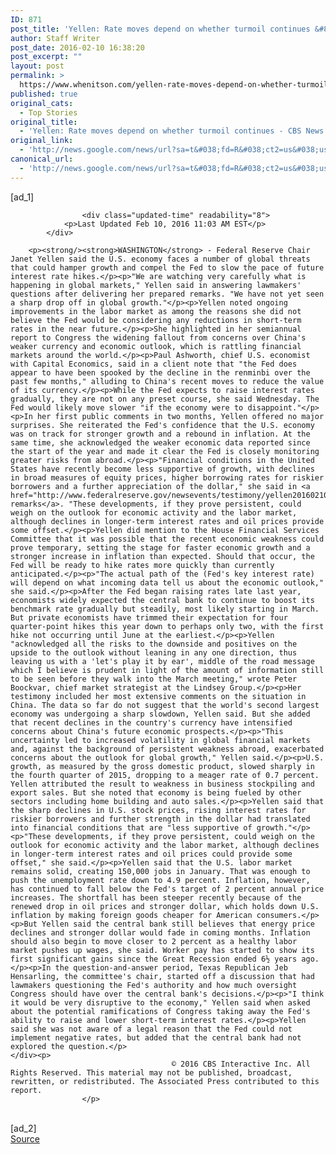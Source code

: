 ```yaml
---
ID: 871
post_title: 'Yellen: Rate moves depend on whether turmoil continues &#8211; CBS News'
author: Staff Writer
post_date: 2016-02-10 16:38:20
post_excerpt: ""
layout: post
permalink: >
  https://www.whenitson.com/yellen-rate-moves-depend-on-whether-turmoil-continues-cbs-news/
published: true
original_cats:
  - Top Stories
original_title:
  - 'Yellen: Rate moves depend on whether turmoil continues - CBS News'
original_link:
  - 'http://news.google.com/news/url?sa=t&#038;fd=R&#038;ct2=us&#038;usg=AFQjCNHz_onBwnb-2kCltKKIpYGZABO2wg&#038;clid=c3a7d30bb8a4878e06b80cf16b898331&#038;cid=52779044267219&#038;ei=e2e7VrLINtiphQHSw4_YCw&#038;url=http://www.cbsnews.com/news/yellen-china-turmoil-could-slow-u-s-growth/'
canonical_url:
  - 'http://news.google.com/news/url?sa=t&#038;fd=R&#038;ct2=us&#038;usg=AFQjCNHz_onBwnb-2kCltKKIpYGZABO2wg&#038;clid=c3a7d30bb8a4878e06b80cf16b898331&#038;cid=52779044267219&#038;ei=e2e7VrLINtiphQHSw4_YCw&#038;url=http://www.cbsnews.com/news/yellen-china-turmoil-could-slow-u-s-growth/'
---
```

 [ad_1]
<br><div itemprop="articleBody" id="article-entry" readability="193.97959866221">

                    <div class="updated-time" readability="8">
                <p>Last Updated Feb 10, 2016 11:03 AM EST</p>
            </div>
        
        <p><strong/><strong>WASHINGTON</strong> - Federal Reserve Chair Janet Yellen said the U.S. economy faces a number of global threats that could hamper growth and compel the Fed to slow the pace of future interest rate hikes.</p><p>"We are watching very carefully what is happening in global markets," Yellen said in answering lawmakers' questions after delivering her prepared remarks. "We have not yet seen a sharp drop off in global growth."</p><p>Yellen noted ongoing improvements in the labor market as among the reasons she did not believe the Fed would be considering any reductions in short-term rates in the near future.</p><p>She highlighted in her semiannual report to Congress the widening fallout from concerns over China's weaker currency and economic outlook, which is rattling financial markets around the world.</p><p>Paul Ashworth, chief U.S. economist with Capital Economics, said in a client note that "the Fed does appear to have been spooked by the decline in the renminbi over the past few months," alluding to China's recent moves to reduce the value of its currency.</p><p>While the Fed expects to raise interest rates gradually, they are not on any preset course, she said Wednesday. The Fed would likely move slower "if the economy were to disappoint."</p><p>In her first public comments in two months, Yellen offered no major surprises. She reiterated the Fed's confidence that the U.S. economy was on track for stronger growth and a rebound in inflation. At the same time, she acknowledged the weaker economic data reported since the start of the year and made it clear the Fed is closely monitoring greater risks from abroad.</p><p>"Financial conditions in the United States have recently become less supportive of growth, with declines in broad measures of equity prices, higher borrowing rates for riskier borrowers and a further appreciation of the dollar," she said in <a href="http://www.federalreserve.gov/newsevents/testimony/yellen20160210a.htm">prepared remarks</a>. "These developments, if they prove persistent, could weigh on the outlook for economic activity and the labor market, although declines in longer-term interest rates and oil prices provide some offset.</p><p>Yellen did mention to the House Financial Services Committee that it was possible that the recent economic weakness could prove temporary, setting the stage for faster economic growth and a stronger increase in inflation than expected. Should that occur, the Fed will be ready to hike rates more quickly than currently anticipated.</p><p>"The actual path of the (Fed's key interest rate) will depend on what incoming data tell us about the economic outlook," she said.</p><p>After the Fed began raising rates late last year, economists widely expected the central bank to continue to boost its benchmark rate gradually but steadily, most likely starting in March. But private economists have trimmed their expectation for four quarter-point hikes this year down to perhaps only two, with the first hike not occurring until June at the earliest.</p><p>Yellen "acknowledged all the risks to the downside and positives on the upside to the outlook without leaning in any one direction, thus leaving us with a 'let's play it by ear', middle of the road message which I believe is prudent in light of the amount of information still to be seen before they walk into the March meeting," wrote Peter Boockvar, chief market strategist at the Lindsey Group.</p><p>Her testimony included her most extensive comments on the situation in China. The data so far do not suggest that the world's second largest economy was undergoing a sharp slowdown, Yellen said. But she added that recent declines in the country's currency have intensified concerns about China's future economic prospects.</p><p>"This uncertainty led to increased volatility in global financial markets and, against the background of persistent weakness abroad, exacerbated concerns about the outlook for global growth," Yellen said.</p><p>U.S. growth, as measured by the gross domestic product, slowed sharply in the fourth quarter of 2015, dropping to a meager rate of 0.7 percent. Yellen attributed the result to weakness in business stockpiling and export sales. But she noted that economy is being fueled by other sectors including home building and auto sales.</p><p>Yellen said that the sharp declines in U.S. stock prices, rising interest rates for riskier borrowers and further strength in the dollar had translated into financial conditions that are "less supportive of growth."</p><p>"These developments, if they prove persistent, could weigh on the outlook for economic activity and the labor market, although declines in longer-term interest rates and oil prices could provide some offset," she said.</p><p>Yellen said that the U.S. labor market remains solid, creating 150,000 jobs in January. That was enough to push the unemployment rate down to 4.9 percent. Inflation, however, has continued to fall below the Fed's target of 2 percent annual price increases. The shortfall has been steeper recently because of the renewed drop in oil prices and stronger dollar, which holds down U.S. inflation by making foreign goods cheaper for American consumers.</p><p>But Yellen said the central bank still believes that energy price declines and stronger dollar would fade in coming months. Inflation should also begin to move closer to 2 percent as a healthy labor market pushes up wages, she said. Worker pay has started to show its first significant gains since the Great Recession ended 6½ years ago.</p><p>In the question-and-answer period, Texas Republican Jeb Hensarling, the committee's chair, started off a discussion that had lawmakers questioning the Fed's authority and how much oversight Congress should have over the central bank's decisions.</p><p>"I think it would be very disruptive to the economy," Yellen said when asked about the potential ramifications of Congress taking away the Fed's ability to raise and lower short-term interest rates.</p><p>Yellen said she was not aware of a legal reason that the Fed could not implement negative rates, but added that the central bank had not explored the question.</p>
    </div><p>
                                        © 2016 CBS Interactive Inc. All Rights Reserved. This material may not be published, broadcast, rewritten, or redistributed. The Associated Press contributed to this report.
                    </p>
<br>[ad_2]
<br><a href="http://news.google.com/news/url?sa=t&#038;fd=R&#038;ct2=us&#038;usg=AFQjCNHz_onBwnb-2kCltKKIpYGZABO2wg&#038;clid=c3a7d30bb8a4878e06b80cf16b898331&#038;cid=52779044267219&#038;ei=e2e7VrLINtiphQHSw4_YCw&#038;url=http://www.cbsnews.com/news/yellen-china-turmoil-could-slow-u-s-growth/">Source </a>